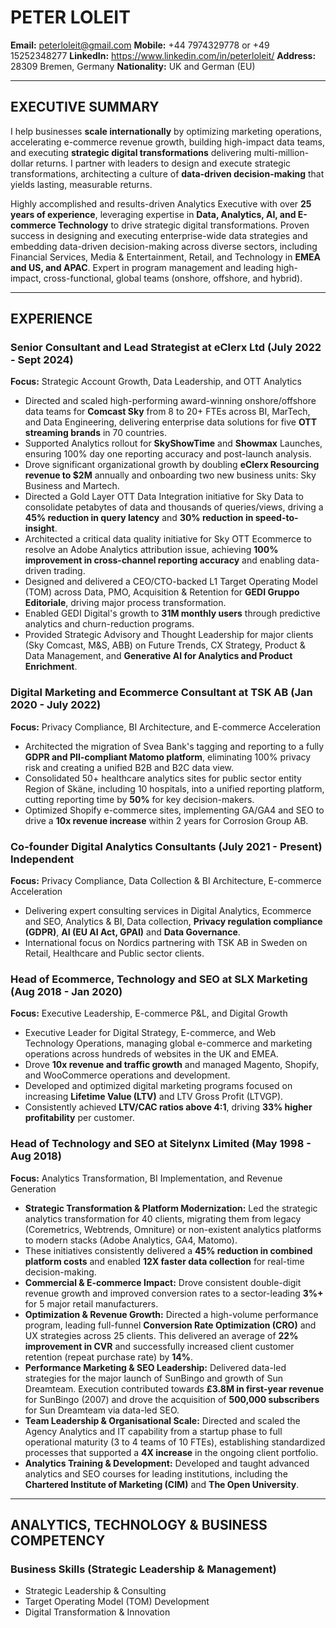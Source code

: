 # PETER LOLEIT

**Email:** peterloleit@gmail.com
**Mobile:** +44 7974329778 or +49 15252348277
**LinkedIn:** https://www.linkedin.com/in/peterloleit/
**Address:** 28309 Bremen, Germany
**Nationality:** UK and German (EU)

---

## EXECUTIVE SUMMARY

I help businesses **scale internationally** by optimizing marketing operations, accelerating e-commerce revenue growth, building high-impact data teams, and executing **strategic digital transformations** delivering multi-million-dollar returns. I partner with leaders to design and execute strategic transformations, architecting a culture of **data-driven decision-making** that yields lasting, measurable returns.

Highly accomplished and results-driven Analytics Executive with over **25 years of experience**, leveraging expertise in **Data, Analytics, AI, and E-commerce Technology** to drive strategic digital transformations. Proven success in designing and executing enterprise-wide data strategies and embedding data-driven decision-making across diverse sectors, including Financial Services, Media & Entertainment, Retail, and Technology in **EMEA and US, and APAC**. Expert in program management and leading high-impact, cross-functional, global teams (onshore, offshore, and hybrid).

---

## EXPERIENCE

### Senior Consultant and Lead Strategist at eClerx Ltd (July 2022 - Sept 2024)
**Focus:** Strategic Account Growth, Data Leadership, and OTT Analytics

* Directed and scaled high-performing award-winning onshore/offshore data teams for **Comcast Sky** from 8 to 20+ FTEs across BI, MarTech, and Data Engineering, delivering enterprise data solutions for five **OTT streaming brands** in 70 countries.
* Supported Analytics rollout for **SkyShowTime** and **Showmax** Launches, ensuring 100% day one reporting accuracy and post-launch analysis.
* Drove significant organizational growth by doubling **eClerx Resourcing revenue to \$2M** annually and onboarding two new business units: Sky Business and Martech.
* Directed a Gold Layer OTT Data Integration initiative for Sky Data to consolidate petabytes of data and thousands of queries/views, driving a **45% reduction in query latency** and **30% reduction in speed-to-insight**.
* Architected a critical data quality initiative for Sky OTT Ecommerce to resolve an Adobe Analytics attribution issue, achieving **100% improvement in cross-channel reporting accuracy** and enabling data-driven trading.
* Designed and delivered a CEO/CTO-backed L1 Target Operating Model (TOM) across Data, PMO, Acquisition & Retention for **GEDI Gruppo Editoriale**, driving major process transformation.
* Enabled GEDI Digital's growth to **31M monthly users** through predictive analytics and churn-reduction programs.
* Provided Strategic Advisory and Thought Leadership for major clients (Sky Comcast, M&S, ABB) on Future Trends, CX Strategy, Product & Data Management, and **Generative AI for Analytics and Product Enrichment**.

### Digital Marketing and Ecommerce Consultant at TSK AB (Jan 2020 - July 2022)
**Focus:** Privacy Compliance, BI Architecture, and E-commerce Acceleration

* Architected the migration of Svea Bank's tagging and reporting to a fully **GDPR and PII-compliant Matomo platform**, eliminating 100% privacy risk and creating a unified B2B and B2C data view.
* Consolidated 50+ healthcare analytics sites for public sector entity Region of Skäne, including 10 hospitals, into a unified reporting platform, cutting reporting time by **50%** for key decision-makers.
* Optimized Shopify e-commerce sites, implementing GA/GA4 and SEO to drive a **10x revenue increase** within 2 years for Corrosion Group AB.

### Co-founder Digital Analytics Consultants (July 2021 - Present) Independent
**Focus:** Privacy Compliance, Data Collection & BI Architecture, E-commerce Acceleration

* Delivering expert consulting services in Digital Analytics, Ecommerce and SEO, Analytics & BI, Data collection, **Privacy regulation compliance (GDPR)**, **AI (EU AI Act, GPAI)** and **Data Governance**.
* International focus on Nordics partnering with TSK AB in Sweden on Retail, Healthcare and Public sector clients.

### Head of Ecommerce, Technology and SEO at SLX Marketing (Aug 2018 - Jan 2020)
**Focus:** Executive Leadership, E-commerce P&L, and Digital Growth

* Executive Leader for Digital Strategy, E-commerce, and Web Technology Operations, managing global e-commerce and marketing operations across hundreds of websites in the UK and EMEA.
* Drove **10x revenue and traffic growth** and managed Magento, Shopify, and WooCommerce operations and development.
* Developed and optimized digital marketing programs focused on increasing **Lifetime Value (LTV)** and LTV Gross Profit (LTVGP).
* Consistently achieved **LTV/CAC ratios above 4:1**, driving **33% higher profitability** per customer.

### Head of Technology and SEO at Sitelynx Limited (May 1998 - Aug 2018)
**Focus:** Analytics Transformation, BI Implementation, and Revenue Generation

* **Strategic Transformation & Platform Modernization:** Led the strategic analytics transformation for 40 clients, migrating them from legacy (Coremetrics, Webtrends, Omniture) or non-existent analytics platforms to modern stacks (Adobe Analytics, GA4, Matomo).
* These initiatives consistently delivered a **45% reduction in combined platform costs** and enabled **12X faster data collection** for real-time decision-making.
* **Commercial & E-commerce Impact:** Drove consistent double-digit revenue growth and improved conversion rates to a sector-leading **3%+** for 5 major retail manufacturers.
* **Optimization & Revenue Growth:** Directed a high-volume performance program, leading full-funnel **Conversion Rate Optimization (CRO)** and UX strategies across 25 clients. This delivered an average of **22% improvement in CVR** and successfully increased client customer retention (repeat purchase rate) by **14%**.
* **Performance Marketing & SEO Leadership:** Delivered data-led strategies for the major launch of SunBingo and growth of Sun Dreamteam. Execution contributed towards **£3.8M in first-year revenue** for SunBingo (2007) and drove the acquisition of **500,000 subscribers** for Sun Dreamteam via data-led SEO.
* **Team Leadership & Organisational Scale:** Directed and scaled the Agency Analytics and IT capability from a startup phase to full operational maturity (3 to 4 teams of 10 FTEs), establishing standardized processes that supported a **4X increase** in the ongoing client portfolio.
* **Analytics Training & Development:** Developed and taught advanced analytics and SEO courses for leading institutions, including the **Chartered Institute of Marketing (CIM)** and **The Open University**.

---

## ANALYTICS, TECHNOLOGY & BUSINESS COMPETENCY

### Business Skills (Strategic Leadership & Management)

* Strategic Leadership & Consulting
* Target Operating Model (TOM) Development
* Digital Transformation & Innovation
